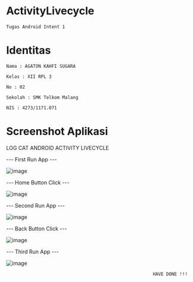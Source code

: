 # ActivityLivecycle
    
    Tugas Android Intent 1

# Identitas

    Nama : AGATON KAHFI SUGARA

    Kelas : XII RPL 3

    No : 02

    Sekolah : SMK Telkom Malang

    NIS : 4273/1171.071
    
# Screenshot Aplikasi

  LOG CAT ANDROID ACTIVITY LIVECYCLE

   --- First Run App ---
    
   ![image](https://cloud.githubusercontent.com/assets/13633252/19952628/5b109b76-a199-11e6-8c4b-3eb3005c7e4f.png)
    
   --- Home Button Click ---
    
   ![image](https://cloud.githubusercontent.com/assets/13633252/19952644/7657b22a-a199-11e6-9243-7cca5904a9e7.png)
    
   --- Second Run App ---
    
   ![image](https://cloud.githubusercontent.com/assets/13633252/19952659/9ee96b66-a199-11e6-9eb5-6003ce20ce62.png)
    
   --- Back Button Click ---
    
   ![image](https://cloud.githubusercontent.com/assets/13633252/19952670/b63eb0aa-a199-11e6-987d-3060981b9659.png)
    
   --- Third Run App ---
    
   ![image](https://cloud.githubusercontent.com/assets/13633252/19952690/db3a1e76-a199-11e6-93b5-f434c1b3ca0d.png)
   
   
                                                           HAVE DONE !!!
